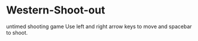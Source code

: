 # Western-Shoot-out
untimed shooting game
Use left and right arrow keys to move and spacebar to shoot.
